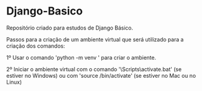 # Django-Basico
Repositório criado para estudos de Django Básico.

Passos para a criação de um ambiente virtual que será utilizado para a criação dos comandos:

1º Usar o comando 'python -m venv <nome-do-ambiente-virtual>' para criar o ambiente.

2º Iniciar o ambiente virtual com o comando '<nome-do-ambiente-virtual>\Scripts\activate.bat' (se estiver no Windows) ou com 'source <nome-do-ambiente-virtual>/bin/activate' (se estiver no Mac ou no Linux)

